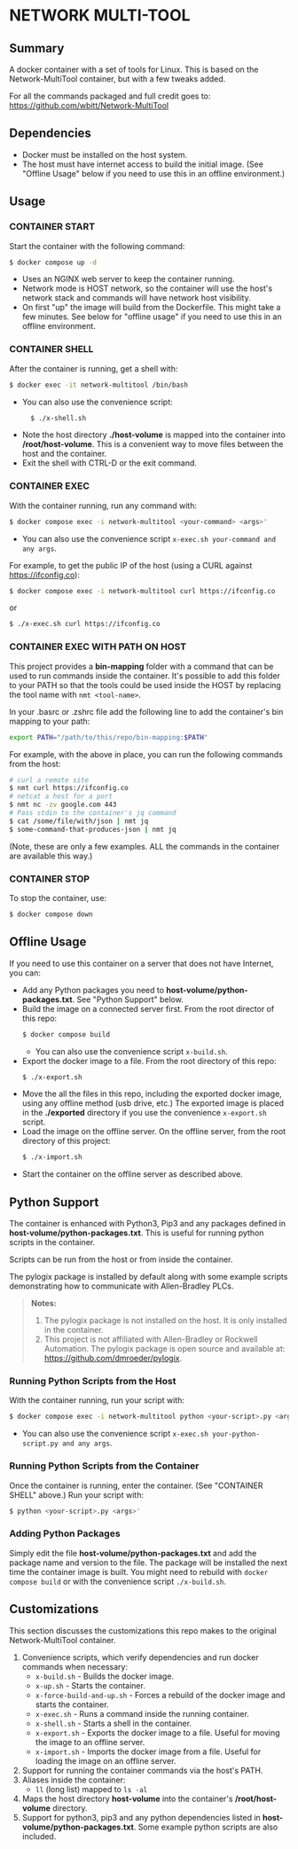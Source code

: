 # NETWORK MULTI-TOOL

## Summary

A docker container with a set of tools for Linux. This is based on the Network-MultiTool container, but with a few tweaks added.

For all the commands packaged and full credit goes to: https://github.com/wbitt/Network-MultiTool

## Dependencies

* Docker must be installed on the host system.
* The host must have internet access to build the initial image. (See "Offline Usage" below if you need to use this in an offline environment.)

## Usage

### CONTAINER START
Start the container with the following command:

```bash
$ docker compose up -d
```
* Uses an NGINX web server to keep the container running.
* Network mode is HOST network, so the container will use the host's network stack and commands will have network host visibility. 
* On first "up" the image will build from the Dockerfile. This might take a few minutes. See below for "offline usage" if you need to use this in an offline environment.

### CONTAINER SHELL

After the container is running, get a shell with:

```bash
$ docker exec -it network-multitool /bin/bash
```
* You can also use the convenience script:
  ```bash
    $ ./x-shell.sh
  ```
* Note the host directory **./host-volume** is mapped into the container into **/root/host-volume**. This is a convenient way to move files between the host and the container.
* Exit the shell with CTRL-D or the exit command.

### CONTAINER EXEC

With the container running, run any command with:

```bash
$ docker compose exec -i network-multitool <your-command> <args>'
```
* You can also use the convenience script `x-exec.sh your-command and any args`.

For example, to get the public IP of the host (using a CURL against https://ifconfig.co):
```bash
$ docker compose exec -i network-multitool curl https://ifconfig.co
```
or
```bash
$ ./x-exec.sh curl https://ifconfig.co
```

### CONTAINER EXEC WITH PATH ON HOST

This project provides a **bin-mapping** folder with a command that can be used to run commands inside the container. It's possible to add this folder to your PATH so that the tools could be used inside the HOST by replacing the tool name with `nmt <tool-name>`.

In your .basrc or .zshrc file add the following line to add the container's bin mapping to your path:

```bash
export PATH="/path/to/this/repo/bin-mapping:$PATH"
```

For example, with the above in place, you can run the following commands from the host:

```bash
# curl a remote site
$ nmt curl https://ifconfig.co
# netcat a host for a port
$ nmt nc -zv google.com 443
# Pass stdin to the container's jq command
$ cat /some/file/with/json | nmt jq
$ some-command-that-produces-json | nmt jq
```
(Note, these are only a few examples. ALL the commands in the container are available this way.)

### CONTAINER STOP
To stop the container, use:

```bash
$ docker compose down
```

## Offline Usage

If you need to use this container on a server that does not have Internet, you can:

* Add any Python packages you need to **host-volume/python-packages.txt**. See "Python Support" below.
* Build the image on a connected server first. From the root director of this repo:
  ```bash
  $ docker compose build
  ```
  * You can also use the convenience script `x-build.sh`.
* Export the docker image to a file. From the root directory of this repo:
  ```bash
  $ ./x-export.sh
  ```
* Move the all the files in this repo, including the exported docker image, using any offline method (usb drive, etc.) The exported image is placed in the **./exported** directory if you use the convenience `x-export.sh` script.
* Load the image on the offline server. On the offline server, from the root directory of this project:
  ```bash
  $ ./x-import.sh
  ```
* Start the container on the offline server as described above.

## Python Support

The container is enhanced with Python3, Pip3 and any packages defined in **host-volume/python-packages.txt**. This is useful for running python scripts in the container.

Scripts can be run from the host or from inside the container.

The pylogix package is installed by default along with some example scripts demonstrating how to communicate with Allen-Bradley PLCs.

> **Notes:** 
> 1. The pylogix package is not installed on the host. It is only installed in the container.
> 2. This project is not affiliated with Allen-Bradley or Rockwell Automation. The pylogix package is open source and available at: https://github.com/dmroeder/pylogix.

### Running Python Scripts from the Host

With the container running, run your script with:

```bash
$ docker compose exec -i network-multitool python <your-script>.py <args>'
```
* You can also use the convenience script `x-exec.sh your-python-script.py and any args`.

### Running Python Scripts from the Container

Once the container is running, enter the container. (See "CONTAINER SHELL" above.) Run your script with:
```bash
$ python <your-script>.py <args>'
```

### Adding Python Packages

Simply edit the file **host-volume/python-packages.txt** and add the package name and version to the file. The package will be installed the next time the container image is built. You might need to rebuild with `docker compose build` or with the convenience script `./x-build.sh`.

## Customizations

This section discusses the customizations this repo makes to the original Network-MultiTool container.

1. Convenience scripts, which verify dependencies and run docker commands when necessary:
   * `x-build.sh` - Builds the docker image.
   * `x-up.sh` - Starts the container.
   * `x-force-build-and-up.sh` - Forces a rebuild of the docker image and starts the container.
   * `x-exec.sh` - Runs a command inside the running container.
   * `x-shell.sh` - Starts a shell in the container.
   * `x-export.sh` - Exports the docker image to a file. Useful for moving the image to an offline server.
   * `x-import.sh` - Imports the docker image from a file. Useful for loading the image on an offline server.
2. Support for running the container commands via the host's PATH.
3. Aliases inside the container:
   * `ll` (long list) mapped to `ls -al`
4. Maps the host directory **host-volume** into the container's **/root/host-volume** directory.
5. Support for python3, pip3 and any python dependencies listed in **host-volume/python-packages.txt**. Some example python scripts are also included.




